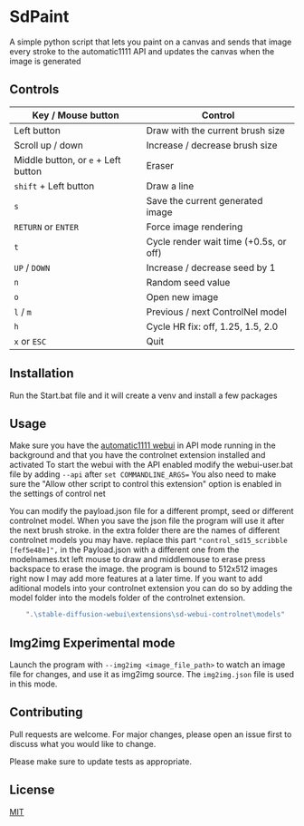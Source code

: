 # SdPaint
A simple python script that lets you paint on a canvas and sends that image every stroke to the automatic1111 API and updates the canvas when the image is generated

## Controls

| Key / Mouse button                  | Control                                |
|-------------------------------------|----------------------------------------|
| Left button                         | Draw with the current brush size       |
| Scroll up / down                    | Increase / decrease brush size         |
| Middle button, or `e` + Left button | Eraser                                 |
| `shift` + Left button               | Draw a line                            |
| `s`                                 | Save the current generated image       |
| `RETURN` or `ENTER`                 | Force image rendering                  |
| `t`                                 | Cycle render wait time (+0.5s, or off) |
| `UP` / `DOWN`                       | Increase / decrease seed by 1          |
| `n`                                 | Random seed value                      |
| `o`                                 | Open new image                         |
| `l` / `m`                           | Previous / next ControlNel model       |
| `h`                                 | Cycle HR fix: off, 1.25, 1.5, 2.0      |
| `x` or `ESC`                        | Quit                                   |


## Installation

Run the Start.bat file and it will create a venv and install a few packages

## Usage

Make sure you have the [automatic1111 webui](https://github.com/AUTOMATIC1111/stable-diffusion-webui) in API mode running in the background and that you have the controlnet extension installed and activated
To start the webui with the API enabled modify the webui-user.bat file by adding ```--api``` after ```set COMMANDLINE_ARGS=```
You also need to make sure the "Allow other script to control this extension" option is enabled in the settings of control net

You can modify the payload.json file for a different prompt, seed or different controlnet model.
When you save the json file the program will use it after the next brush stroke.
in the extra folder there are the names of different controlnet models you may have.
replace this part ```"control_sd15_scribble [fef5e48e]",``` in the Payload.json with a different one from the modelnames.txt
left mouse to draw and middlemouse to erase
press backspace to erase the image.
the program is bound to 512x512 images right now
I may add more features at a later time.
If you want to add aditional models into your controlnet extension you can do so by adding the model folder into the models folder of the controlnet extension.
```bash
    ".\stable-diffusion-webui\extensions\sd-webui-controlnet\models"
```


## Img2img Experimental mode

Launch the program with `--img2img <image_file_path>` to watch an image file for changes, and use it as img2img source. The `img2img.json` file
is used in this mode.

## Contributing

Pull requests are welcome. For major changes, please open an issue first
to discuss what you would like to change.

Please make sure to update tests as appropriate.

## License

[MIT](https://choosealicense.com/licenses/mit/)